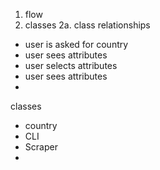 1. flow
2. classes
  2a. class relationships 

- user is asked for country 
- user sees attributes 
- user selects attributes
- user sees attributes 
- 

classes
- country
- CLI
- Scraper
- 

